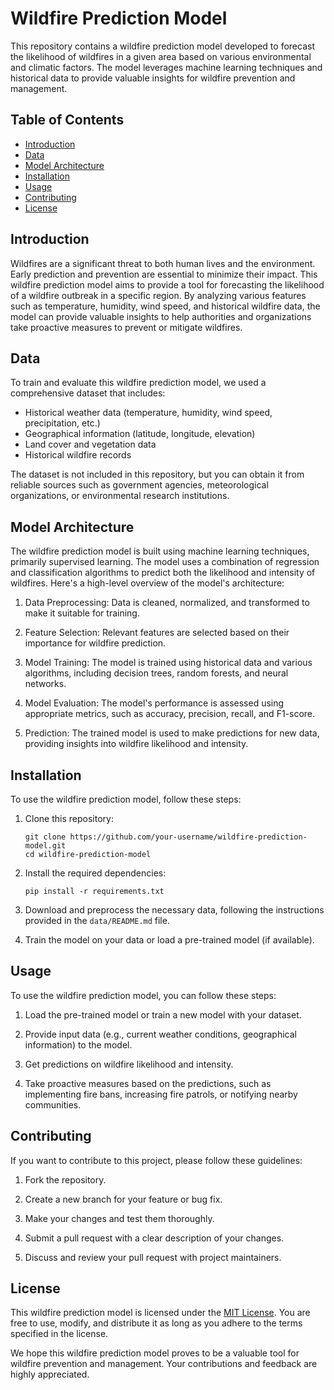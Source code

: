 # Wildfire Prediction Model
This repository contains a wildfire prediction model developed to forecast the likelihood of wildfires in a given area based on various environmental and climatic factors. The model leverages machine learning techniques and historical data to provide valuable insights for wildfire prevention and management.

## Table of Contents
- [Introduction](#introduction)
- [Data](#data)
- [Model Architecture](#model-architecture)
- [Installation](#installation)
- [Usage](#usage)
- [Contributing](#contributing)
- [License](#license)

## Introduction

Wildfires are a significant threat to both human lives and the environment. Early prediction and prevention are essential to minimize their impact. This wildfire prediction model aims to provide a tool for forecasting the likelihood of a wildfire outbreak in a specific region. By analyzing various features such as temperature, humidity, wind speed, and historical wildfire data, the model can provide valuable insights to help authorities and organizations take proactive measures to prevent or mitigate wildfires.

## Data

To train and evaluate this wildfire prediction model, we used a comprehensive dataset that includes:

- Historical weather data (temperature, humidity, wind speed, precipitation, etc.)
- Geographical information (latitude, longitude, elevation)
- Land cover and vegetation data
- Historical wildfire records

The dataset is not included in this repository, but you can obtain it from reliable sources such as government agencies, meteorological organizations, or environmental research institutions.

## Model Architecture

The wildfire prediction model is built using machine learning techniques, primarily supervised learning. The model uses a combination of regression and classification algorithms to predict both the likelihood and intensity of wildfires. Here's a high-level overview of the model's architecture:

1. Data Preprocessing: Data is cleaned, normalized, and transformed to make it suitable for training.

2. Feature Selection: Relevant features are selected based on their importance for wildfire prediction.

3. Model Training: The model is trained using historical data and various algorithms, including decision trees, random forests, and neural networks.

4. Model Evaluation: The model's performance is assessed using appropriate metrics, such as accuracy, precision, recall, and F1-score.

5. Prediction: The trained model is used to make predictions for new data, providing insights into wildfire likelihood and intensity.

## Installation

To use the wildfire prediction model, follow these steps:

1. Clone this repository:

   ```shell
   git clone https://github.com/your-username/wildfire-prediction-model.git
   cd wildfire-prediction-model
   ```

2. Install the required dependencies:

   ```shell
   pip install -r requirements.txt
   ```

3. Download and preprocess the necessary data, following the instructions provided in the `data/README.md` file.

4. Train the model on your data or load a pre-trained model (if available).

## Usage

To use the wildfire prediction model, you can follow these steps:

1. Load the pre-trained model or train a new model with your dataset.

2. Provide input data (e.g., current weather conditions, geographical information) to the model.

3. Get predictions on wildfire likelihood and intensity.

4. Take proactive measures based on the predictions, such as implementing fire bans, increasing fire patrols, or notifying nearby communities.

## Contributing

If you want to contribute to this project, please follow these guidelines:

1. Fork the repository.

2. Create a new branch for your feature or bug fix.

3. Make your changes and test them thoroughly.

4. Submit a pull request with a clear description of your changes.

5. Discuss and review your pull request with project maintainers.

## License

This wildfire prediction model is licensed under the [MIT License](LICENSE). You are free to use, modify, and distribute it as long as you adhere to the terms specified in the license.

We hope this wildfire prediction model proves to be a valuable tool for wildfire prevention and management. Your contributions and feedback are highly appreciated.

